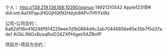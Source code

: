 个人：
http://139.219.136.188:10390/signup
19921310542
Apple123!@#
did:ont:Aa1XPapJHGGjHQtN2Hdyb9APv7HfiYxtRz


公司-公司合约：
6a62d116e416246f974229eee7d1b0894d8c2ab70446856e85e35b7f5d37adef
AGbL9NGxBosqRxiD34ZXPHigeti5AZBnfP

项目方-项目方合约：

